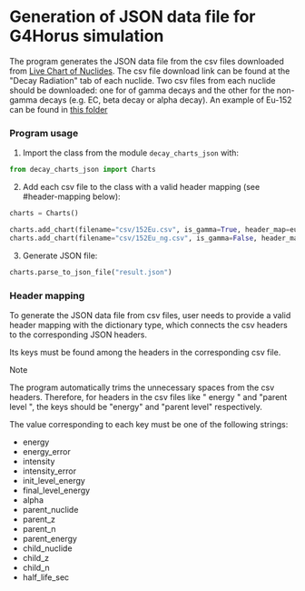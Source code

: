 # Generation of JSON data file for G4Horus simulation

The program generates the JSON data file from the csv files downloaded from [Live Chart of Nuclides](https://www-nds.iaea.org/relnsd/vcharthtml/VChartHTML.html). The csv file download link can be found at the "Decay Radiation" tab of each nuclide. Two csv files from each nuclide should be downloaded: one for of gamma decays and the other for the non-gamma decays (e.g. EC, beta decay or alpha decay).
An example of Eu-152 can be found in [this folder](./csv)

### Program usage
1. Import the class from the module `decay_charts_json` with:
```python
from decay_charts_json import Charts
```

2. Add each csv file to the class with a valid header mapping (see #header-mapping below):
```python
charts = Charts()

charts.add_chart(filename="csv/152Eu.csv", is_gamma=True, header_map=eu_152_header_map)
charts.add_chart(filename="csv/152Eu_ng.csv", is_gamma=False, header_map=eu_152_ng_header_map)
```

3. Generate JSON file:
```python
charts.parse_to_json_file("result.json")
```

### Header mapping
To generate the JSON data file from csv files, user needs to provide a valid header mapping with the dictionary type, which connects the csv headers to the corresponding JSON headers.

Its keys must be found among the headers in the corresponding csv file.
> [!NOTE]
> The program automatically trims the unnecessary spaces from the csv headers. Therefore, for headers in the csv files like " energy " and "parent  level ", the keys should be "energy" and "parent level" respectively.

The value corresponding to each key must be one of the following strings:
* energy
* energy_error
* intensity
* intensity_error
* init_level_energy
* final_level_energy
* alpha
* parent_nuclide
* parent_z
* parent_n
* parent_energy
* child_nuclide
* child_z
* child_n
* half_life_sec
